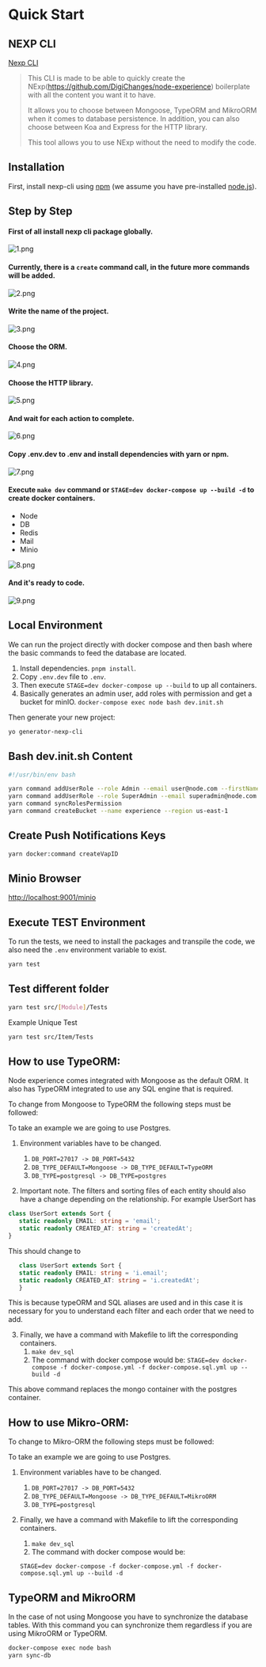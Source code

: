# Quick Start

## NEXP CLI

[Nexp CLI](https://github.com/DigiChanges/nexp-cli)

> This CLI is made to be able to quickly create the NExp(https://github.com/DigiChanges/node-experience) boilerplate with all the content you want it to have.
> 
> It allows you to choose between Mongoose, TypeORM and MikroORM when it comes to database persistence. In addition, you can also choose between Koa and Express for the HTTP library.
> 
> This tool allows you to use NExp without the need to modify the code.

## Installation

First, install nexp-cli using [npm](https://www.npmjs.com/) (we assume you have pre-installed [node.js](https://nodejs.org/)).

## Step by Step
#### First of all install nexp cli package globally.

![1.png](images/quick-start/1.png) 

#### Currently, there is a `create` command call, in the future more commands will be added.

![2.png](images/quick-start/2.png)

#### Write the name of the project.

![3.png](images/quick-start/3.png)

#### Choose the ORM.

![4.png](images/quick-start/4.png)

#### Choose the HTTP library.

![5.png](images/quick-start/5.png)

#### And wait for each action to complete.

![6.png](images/quick-start/6.png)

#### Copy .env.dev to .env and install dependencies with yarn or npm.

![7.png](images/quick-start/7.png)

#### Execute `make dev` command or `STAGE=dev docker-compose up --build -d` to create docker containers.

* Node
* DB
* Redis
* Mail
* Minio

![8.png](images/quick-start/8.png)

#### And it's ready to code.

![9.png](images/quick-start/9.png)

## Local Environment

We can run the project directly with docker compose and then bash where the basic commands to feed the database are located.

1. Install dependencies. `pnpm install`.
2. Copy `.env.dev` file to `.env`.
3. Then execute `STAGE=dev docker-compose up --build` to up all containers.
4. Basically generates an admin user, add roles with permission and get a bucket for minIO. `docker-compose exec node bash dev.init.sh`


Then generate your new project:

```bash
yo generator-nexp-cli
```

## Bash dev.init.sh Content
```bash
#!/usr/bin/env bash

yarn command addUserRole --role Admin --email user@node.com --firstName node --lastName node --password 12345678 --documentType DNI --documentNumber 12345678 --gender male --phone 541112345678 --country AR --address av.1234 --isSuperAdmin false --birthday 04/07/1990
yarn command addUserRole --role SuperAdmin --email superadmin@node.com --firstName super --lastName admin --documentType DNI --documentNumber 12345679 --gender male --phone 541112345678 --country AR --address av.1234 --password 12345678 --birthday 05/07/1990 --isSuperAdmin true
yarn command syncRolesPermission
yarn command createBucket --name experience --region us-east-1
```

## Create Push Notifications Keys

```bash
yarn docker:command createVapID
```

## Minio Browser

[http://localhost:9001/minio](http://localhost:9001/minio)


## Execute TEST Environment

To run the tests, we need to install the packages and transpile the code, we also need the `.env` environment variable to exist.

```bash
yarn test
```

## Test different folder

```bash
yarn test src/[Module]/Tests
```

Example Unique Test

```bash
yarn test src/Item/Tests
```

## How to use TypeORM:

Node experience comes integrated with Mongoose as the default ORM. It also has TypeORM integrated to use any SQL engine 
that is required.

To change from Mongoose to TypeORM the following steps must be followed:
     
To take an example we are going to use Postgres.
     
1. Environment variables have to be changed.
   
   1. `DB_PORT=27017 -> DB_PORT=5432`
   2. `DB_TYPE_DEFAULT=Mongoose -> DB_TYPE_DEFAULT=TypeORM` 
   3. `DB_TYPE=postgresql -> DB_TYPE=postgres`
    

2. Important note. The filters and sorting files of each entity should also have a change depending on the relationship.
    For example UserSort has
       
```ts   
class UserSort extends Sort {
   static readonly EMAIL: string = 'email';
   static readonly CREATED_AT: string = 'createdAt';
}
```       

This should change to
              
```ts 
   class UserSort extends Sort {
   static readonly EMAIL: string = 'i.email';
   static readonly CREATED_AT: string = 'i.createdAt';
   }
```  

This is because typeORM and SQL aliases are used and in this case it is necessary for you to 
understand each filter and each order that we need to add.
     
3. Finally, we have a command with Makefile to lift the corresponding containers.
    1. `make dev_sql`
    2. The command with docker compose would be: 
    `STAGE=dev docker-compose -f docker-compose.yml -f docker-compose.sql.yml up --build -d`
           
This above command replaces the mongo container with the postgres container.

## How to use Mikro-ORM:

To change to Mikro-ORM the following steps must be followed:
     
To take an example we are going to use Postgres.
     
1. Environment variables have to be changed.
   1. `DB_PORT=27017 -> DB_PORT=5432`
   2. `DB_TYPE_DEFAULT=Mongoose -> DB_TYPE_DEFAULT=MikroORM`
   3. `DB_TYPE=postgresql`

2. Finally, we have a command with Makefile to lift the corresponding containers.
   1. `make dev_sql`
   2. The command with docker compose would be:
            
    `STAGE=dev docker-compose -f docker-compose.yml -f docker-compose.sql.yml up --build -d`

## TypeORM and MikroORM       

In the case of not using Mongoose you have to synchronize the database tables. With this command you can synchronize them regardless if you are using MikroORM or TypeORM.

```bash
docker-compose exec node bash
yarn sync-db
```
